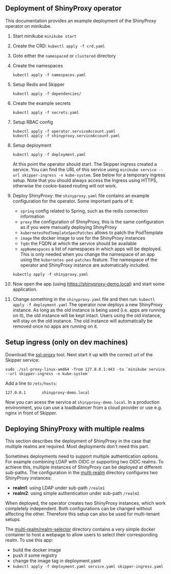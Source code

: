 ## Deployment of ShinyProxy operator

This documentation provides an example deployment of the ShinyProxy operator on minikube.

 1. Start minikube `minikube start`
 2. Create the CRD: `kubectl apply -f crd.yaml`
 3. Goto either the `namespaced` or `clustered` directory
 4. Create the namespaces
    ```
    kubectl apply -f namespaces.yaml
    ```
 5. Setup Redis and Skipper
    ```
    kubectl apply -f dependencies/
    ```
 6. Create the example secrets

    ```
    kubectl apply -f secrets.yaml
    ```
 7. Setup RBAC config
    ```
    kubectl apply -f operator.serviceAccount.yaml
    kubectl apply -f shinyproxy.serviceAccount.yaml
    ```
 8. Setup deployment
    ```
    kubectl apply -f deployment.yaml
    ```
    At this point the operator should start.
    The Skipper ingress created a service. You can find the URL of this service using `minikube service --url skipper-ingress -n kube-system`.
    See below for a temporary ingress setup.
    Note that you should always access the Ingress using HTTPS, otherwise the cookie-based routing will not work.
 9. Deploy ShinyProxy: the `shinyproxy.yaml` file contains an example configuration for the operator.
    Some important parts of it:

     - `spring` config related to Spring, such as the redis connection information
     - `proxy` the configuration of ShinyProxy, this is the same configuration as if you were manually deploying ShinyProxy
     - `kubernetesPodTemplateSpecPatches` allows to patch the PodTemplate
     - `image` the docker image to use for the ShinyProxy instances
     - `fqdn` the FQDN at which the service should be available
     - `appNamespaces` a list of namespaces in which apps will be deployed. This is only needed when you change the namespace of an app using the `kubernetes-pod-patches` feature. The namespace of the operator and ShinyProxy instance are automatically included.
    ```
    kubectly apply -f shinyproxy.yaml
    ```
 10. Now open the app (using https://shinyproxy-demo.local) and start some application.
 11. Change something in the `shinyproxy.yaml` file and then run:
    ```
    kubectl apply -f deployment.yaml
    ```
    The operator now deploys a new ShinyProxy instance. As long as the old instance is being used (i.e. apps are running on it), the old instance will be kept intact.
    Users using the old instance, will stay on the old instance.
    The old instance will automatically be removed once no apps are running on it.

## Setup ingress (only on dev machines)

Download the [ssl-proxy](https://github.com/suyashkumar/ssl-proxy) tool.
Next start it up with the correct url of the Skipper service:

```
sudo ./ssl-proxy-linux-amd64 -from 127.0.0.1:443 -to `minikube service --url skipper-ingress -n kube-system`
```

Add a line to `/etc/hosts`:

```
127.0.0.1       shinyproxy-demo.local
```

Now you can acess the service at `shinyproxy-demo.local`.
In a production environment, you can use a loadbalancer from a cloud provider or use e.g. nginx in front of Skipper.


## Deploying ShinyProxy with multiple realms

This section describes the deployment of ShinyProxy in the case that multiple realms are required.
Most deployments don't need this part.

Sometimes deployments need to support multiple authentication options. For example combining LDAP with OIDC or supporting two OIDC realms.
To achieve this, multiple instances of ShinyProxy can be deployed at different sub-paths.
The configuration in the [multi-realm](multi-realm) directory configures two ShinyProxy instances:
 - **realm1**: using LDAP under sub-path `/realm1`
 - **realm2**: using simple authentication under sub-path `/realm2`

When deployed, the operator creates two ShinyProxy instances, which work completely independent.
Both configurations can be changed without affecting the other. Therefore this setup can also be used for multi-tenant setups.

The [multi-realm/realm-selector](multi-realm/realm-selector) directory contains a very simple docker container to host a webpage to allow users to select their corresponding realm.
To use this app:
 - build the docker image
 - push it some registry
 - change the image tag in deployment.yaml
 - `kubectl apply -f deployment.yaml service.yaml skipper-ingress.yaml`
